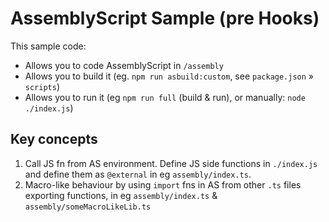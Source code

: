 # AssemblyScript Sample (pre Hooks)

This sample code:

- Allows you to code AssemblyScript in `/assembly`
- Allows you to build it (eg. `npm run asbuild:custom`, see `package.json` » `scripts`)
- Allows you to run it (eg `npm run full` (build & run), or manually: `node ./index.js`)

## Key concepts

1. Call JS fn from AS environment. Define JS side functions in `./index.js` and define them as `@external` in eg `assembly/index.ts`.
2. Macro-like behaviour by using `import` fns in AS from other `.ts` files exporting functions, in eg `assembly/index.ts` & `assembly/someMacroLikeLib.ts`
